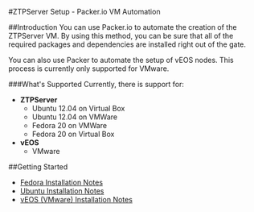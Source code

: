 #ZTPServer Setup - Packer.io VM Automation

##Introduction
You can use Packer.io to automate the creation of the ZTPServer VM.
By using this method, you can be sure that all of the required packages and dependencies are installed right out of the gate.

You can also use Packer to automate the setup of vEOS nodes.  This process is currently only supported for VMware.

###What's Supported
Currently, there is support for:

* **ZTPServer**
  * Ubuntu 12.04 on Virtual Box
  * Ubuntu 12.04 on VMWare
  * Fedora 20 on VMWare
  * Fedora 20 on Virtual Box
* **vEOS**
  * VMware

##Getting Started

 * [Fedora Installation Notes](https://github.com/arista-eosplus/ztpserver/tree/feature-packer/packer/Fedora)
 * [Ubuntu Installation Notes](https://github.com/arista-eosplus/ztpserver/tree/feature-packer/packer/Ubuntu)
 * [vEOS (VMware) Installation Notes](https://github.com/arista-eosplus/ztpserver/tree/feature-packer/packer/vEOS/VMware)

